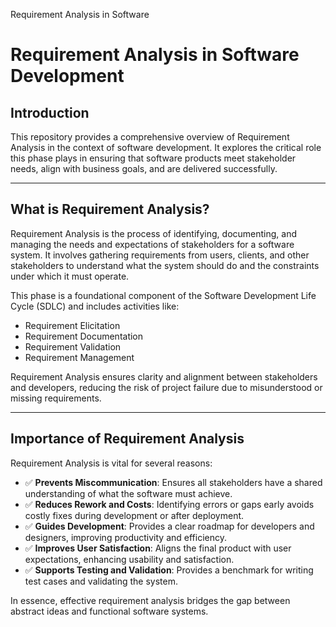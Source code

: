 Requirement Analysis in Software


# Requirement Analysis in Software Development

## Introduction

This repository provides a comprehensive overview of Requirement Analysis in the context of software development. It explores the critical role this phase plays in ensuring that software products meet stakeholder needs, align with business goals, and are delivered successfully.

---

## What is Requirement Analysis?

Requirement Analysis is the process of identifying, documenting, and managing the needs and expectations of stakeholders for a software system. It involves gathering requirements from users, clients, and other stakeholders to understand what the system should do and the constraints under which it must operate.

This phase is a foundational component of the Software Development Life Cycle (SDLC) and includes activities like:

- Requirement Elicitation
- Requirement Documentation
- Requirement Validation
- Requirement Management

Requirement Analysis ensures clarity and alignment between stakeholders and developers, reducing the risk of project failure due to misunderstood or missing requirements.

---

## Importance of Requirement Analysis

Requirement Analysis is vital for several reasons:

- ✅ **Prevents Miscommunication**: Ensures all stakeholders have a shared understanding of what the software must achieve.
- ✅ **Reduces Rework and Costs**: Identifying errors or gaps early avoids costly fixes during development or after deployment.
- ✅ **Guides Development**: Provides a clear roadmap for developers and designers, improving productivity and efficiency.
- ✅ **Improves User Satisfaction**: Aligns the final product with user expectations, enhancing usability and satisfaction.
- ✅ **Supports Testing and Validation**: Provides a benchmark for writing test cases and validating the system.

In essence, effective requirement analysis bridges the gap between abstract ideas and functional software systems.

